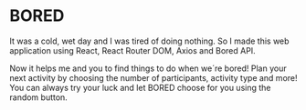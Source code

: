 # BORED

It was a cold, wet day and I was tired of doing nothing. So I made this web application using React, React Router DOM, Axios and Bored API.

Now it helps me and you to find things to do when we´re bored! 
Plan your next activity by choosing the number of participants, activity type and more! You can always try your luck and let BORED choose for you using the random button.
